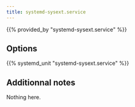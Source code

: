 ```yaml
---
title: systemd-sysext.service
---
```


{{% provided_by "systemd-sysext.service" %}}

## Options

{{% systemd_unit "systemd-sysext.service" %}}

## Additionnal notes

Nothing here.
